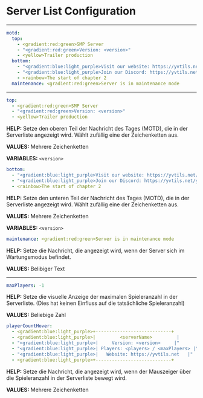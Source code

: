 # Server List Configuration

---

```yaml
motd:
  top:
    - <gradient:red:green>SMP Server
    - "<gradient:red:green>Version: <version>"
    - <yellow>Trailer production
  bottom:
    - "<gradient:blue:light_purple>Visit our website: https://yvtils.net/yvtils-smp"
    - "<gradient:blue:light_purple>Join our Discord: https://yvtils.net/yvtils/support"
    - <rainbow>The start of chapter 2
  maintenance: <gradient:red:green>Server is in maintenance mode
```

---

```yaml
top:
  - <gradient:red:green>SMP Server
  - "<gradient:red:green>Version: <version>"
  - <yellow>Trailer production
```

**HELP:** Setze den oberen Teil der Nachricht des Tages (MOTD), die in der Serverliste angezeigt wird. Wählt zufällig eine der Zeichenketten aus.

**VALUES:** Mehrere Zeichenketten

**VARIABLES:** `<version>`

```yaml
bottom:
  - "<gradient:blue:light_purple>Visit our website: https://yvtils.net/yvtils-smp"
  - "<gradient:blue:light_purple>Join our Discord: https://yvtils.net/yvtils/support"
  - <rainbow>The start of chapter 2
```

**HELP:** Setze den unteren Teil der Nachricht des Tages (MOTD), die in der Serverliste angezeigt wird. Wählt zufällig eine der Zeichenketten aus.

**VALUES:** Mehrere Zeichenketten

**VARIABLES:** `<version>`

```yaml
maintenance: <gradient:red:green>Server is in maintenance mode
```

**HELP:** Setze die Nachricht, die angezeigt wird, wenn der Server sich im Wartungsmodus befindet.

**VALUES:** Belibiger Text

---

```yaml
maxPlayers: -1
```

**HELP:** Setze die visuelle Anzeige der maximalen Spieleranzahl in der Serverliste. (Dies hat keinen Einfluss auf die tatsächliche Spieleranzahl)

**VALUES:** Beliebige Zahl

```yaml
playerCountHover:
  - <gradient:blue:light_purple>+----------------------------+
  - <gradient:blue:light_purple>|         <serverName>         |
  - "<gradient:blue:light_purple>|     Version: <version>     |"
  - "<gradient:blue:light_purple>| Players: <players> / <maxPlayers> |"
  - "<gradient:blue:light_purple>|   Website: https://yvtils.net   |"
  - <gradient:blue:light_purple>+----------------------------+
```

**HELP:** Setze die Nachricht, die angezeigt wird, wenn der Mauszeiger über die Spieleranzahl in der Serverliste bewegt wird.

**VALUES:** Mehrere Zeichenketten
